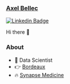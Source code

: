 ### [Axel Bellec](https://www.linkedin.com/in/axelbellec/)

[![Linkedin Badge](https://img.shields.io/badge/-axelbellec-blue?style=flat-square&logo=Linkedin&logoColor=white&link=https://www.linkedin.com/in/axelbellec/)](https://www.linkedin.com/in/axelbellec/)

Hi there 👋

### About

- :crystal_ball: Data Scientist
- :point_right: [Bordeaux](https://www.google.com/maps?q=bordeaux)
- :fire: [Synapse Medicine](https://synapse-medicine.com/)
